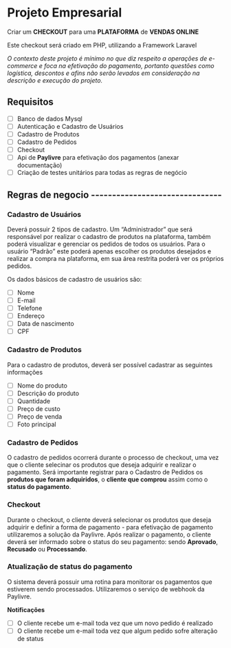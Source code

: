 # Projeto Empresarial
Criar um **CHECKOUT** para uma **PLATAFORMA** de **VENDAS ONLINE**

Este checkout será criado em PHP, utilizando a Framework Laravel

*O contexto deste projeto é mínimo no que diz respeito a operações de e-commerce e foca na efetivação do pagamento, portanto questões como logística, descontos e afins não serão levados em consideração na descrição e execução do projeto.*

## Requisitos

- [ ] Banco de dados Mysql
- [ ] Autenticação e Cadastro de Usuários
- [ ] Cadastro de Produtos
- [ ] Cadastro de Pedidos
- [ ] Checkout
- [ ] Api de **Paylivre** para efetivação dos pagamentos (anexar documentação)
- [ ] Criação de testes unitários para todas as regras de negócio

## Regras de negocio -------------------------------

### Cadastro de Usuários

Deverá possuir 2 tipos de cadastro. Um “Administrador” que será responsável por realizar o cadastro de produtos na plataforma, também poderá visualizar e gerenciar os pedidos de todos os usuários. Para o usuário “Padrão” este poderá apenas escolher os produtos desejados e realizar a compra na plataforma, em sua área restrita poderá ver os próprios pedidos.

Os dados básicos de cadastro de usuários são:

- [ ] Nome
- [ ] E-mail
- [ ] Telefone
- [ ] Endereço
- [ ] Data de nascimento
- [ ] CPF

### Cadastro de Produtos

Para o cadastro de produtos, deverá ser possível cadastrar as seguintes informações

- [ ] Nome do produto
- [ ] Descrição do produto
- [ ] Quantidade
- [ ] Preço de custo
- [ ] Preço de venda
- [ ] Foto principal

### Cadastro de Pedidos

O cadastro de pedidos ocorrerá durante o processo de checkout, uma vez que o cliente selecinar os produtos que deseja adquirir e realizar o pagamento. Será importante registrar para o Cadastro de Pedidos os **produtos que foram adquiridos**, o **cliente que comprou** assim como o **status do pagamento**.

### Checkout

Durante o checkout, o cliente deverá selecionar os produtos que deseja adquirir e definir a forma de pagamento - para efetivação de pagamento utilizaremos a solução da Paylivre. Após realizar o pagamento, o cliente deverá ser informado sobre o status do seu pagamento: sendo **Aprovado**, **Recusado** ou **Processando**.

### Atualização de status do pagamento

O sistema deverá possuir uma rotina para monitorar os pagamentos que estiverem sendo processados. Utilizaremos o serviço de webhook da Paylivre.

**Notificações**

- [ ] O cliente recebe um e-mail toda vez que um novo pedido é realizado
- [ ] O cliente recebe um e-mail toda vez que algum pedido sofre alteração de status